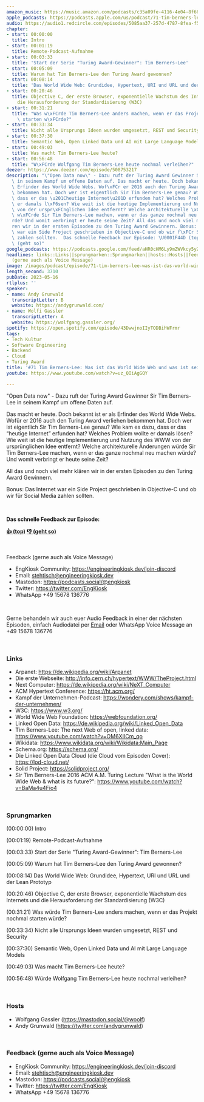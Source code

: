 ```yaml
---
amazon_music: https://music.amazon.com/podcasts/c35a09fe-4116-4e04-8f68-77d61b112e46/episodes/db797cb2-c35f-4c8f-ab73-317f1d3fd473/engineering-kiosk-71-tim-berners-lee-was-ist-das-world-wide-web-und-was-ist-seine-zukunft
apple_podcasts: https://podcasts.apple.com/us/podcast/71-tim-berners-lee-was-ist-das-world-wide-web-und-was/id1603082924?i=1000613171598&uo=4
audio: https://audio1.redcircle.com/episodes/5085aa37-257d-4787-8fea-f583b2678c6d/stream.mp3
chapter:
- start: 00:00:00
  title: Intro
- start: 00:01:19
  title: Remote-Podcast-Aufnahme
- start: 00:03:33
  title: 'Start der Serie "Turing Award-Gewinner": Tim Berners-Lee'
- start: 00:05:09
  title: Warum hat Tim Berners-Lee den Turing Award gewonnen?
- start: 00:08:14
  title: 'Das World Wide Web: Grundidee, Hypertext, URI und URL und der Lean Prototyp'
- start: 00:20:46
  title: Objective C, der erste Browser, exponentielle Wachstum des Internets und
    die Herausforderung der Standardisierung (W3C)
- start: 00:31:21
  title: "Was w\xFCrde Tim Berners-Lee anders machen, wenn er das Projekt nochmal\
    \ starten w\xFCrde?"
- start: 00:33:34
  title: Nicht alle Ursprungs Ideen wurden umgesetzt, REST und Security
- start: 00:37:30
  title: Semantic Web, Open Linked Data und AI mit Large Language Models
- start: 00:49:03
  title: Was macht Tim Berners-Lee heute?
- start: 00:56:48
  title: "W\xFCrde Wolfgang Tim Berners-Lee heute nochmal verleihen?"
deezer: https://www.deezer.com/episode/508753217
description: "\"Open Data now\" - Dazu ruft der Turing Award Gewinner Sir Tim Berners-Lee\
  \ in seinem Kampf um offene Daten auf. Das macht er heute. Doch bekannt ist er als\
  \ Erfinder des World Wide Webs. Wof\xFCr er 2016 auch den Turing Award verliehen\
  \ bekommen hat. Doch wer ist eigentlich Sir Tim Berners-Lee genau? Wie kam es dazu,\
  \ dass er das \u201Cheutige Internet\u201D erfunden hat? Welches Problem wollte\
  \ er damals l\xF6sen? Wie weit ist die heutige Implementierung und Nutzung des WWW\
  \ von der urspr\xFCnglichen Idee entfernt? Welche architekturelle \xC4nderungen\
  \ w\xFCrde Sir Tim Berners-Lee machen, wenn er das ganze nochmal neu machen w\xFC\
  rde? Und womit verbringt er heute seine Zeit? All das und noch viel mehr kl\xE4\
  ren wir in der ersten Episoden zu den Turing Award Gewinnern. Bonus: Das Internet\
  \ war ein Side Project geschrieben in Objective-C und ob wir f\xFCr Social Media\
  \ zahlen sollten.  Das schnelle Feedback zur Episode: \U0001F44D (top)  \U0001F44E\
  \ (geht so)"
google_podcasts: https://podcasts.google.com/feed/aHR0cHM6Ly9mZWVkcy5yZWRjaXJjbGUuY29tLzBlY2ZkZmQ3LWZkYTEtNGMzZC05NTE1LTQ3NjcyN2Y5ZGY1ZQ/episode/OGEzN2ZkZjUtN2JlOC00NGM5LWI5ZGYtNzk5OGNhY2E0YjIz?sa=X&ved=2ahUKEwjN_fTNkPn-AhXMGGIAHUtLB-IQkfYCegQIARAF
headlines: links::Links||sprungmarken::Sprungmarken||hosts::Hosts||feedback-gerne-auch-als-voice-message::Feedback
  (gerne auch als Voice Message)
image: /images/podcast/episode/71-tim-berners-lee-was-ist-das-world-wide-web-und-was-ist-seine-zukunft.jpg
length_second: 3710
pubDate: 2023-05-16
rtlplus: ''
speaker:
- name: Andy Grunwald
  transcriptLetter: B
  website: https://andygrunwald.com/
- name: Wolfi Gassler
  transcriptLetter: A
  website: https://wolfgang.gassler.org/
spotify: https://open.spotify.com/episode/43DwwjnoIIyTODBihWFrmr
tags:
- Tech Kultur
- Software Engineering
- Backend
- Cloud
- Turing Award
title: '#71 Tim Berners-Lee: Was ist das World Wide Web und was ist seine Zukunft?'
youtube: https://www.youtube.com/watch?v=uz_QIiAgGQY

---
```

<p>&#34;Open Data now&#34; - Dazu ruft der Turing Award Gewinner Sir Tim Berners-Lee in seinem Kampf um offene Daten auf.</p><p>Das macht er heute. Doch bekannt ist er als Erfinder des World Wide Webs. Wofür er 2016 auch den Turing Award verliehen bekommen hat. Doch wer ist eigentlich Sir Tim Berners-Lee genau? Wie kam es dazu, dass er das “heutige Internet” erfunden hat? Welches Problem wollte er damals lösen? Wie weit ist die heutige Implementierung und Nutzung des WWW von der ursprünglichen Idee entfernt? Welche architekturelle Änderungen würde Sir Tim Berners-Lee machen, wenn er das ganze nochmal neu machen würde? Und womit verbringt er heute seine Zeit?</p><p>All das und noch viel mehr klären wir in der ersten Episoden zu den Turing Award Gewinnern.</p><p>Bonus: Das Internet war ein Side Project geschrieben in Objective-C und ob wir für Social Media zahlen sollten.</p><p><br></p><p><strong>Das schnelle Feedback zur Episode:</strong></p><p><a href="https://api.openpodcast.dev/feedback/71/upvote" rel="nofollow"><strong>👍 (top)</strong></a><strong>  </strong><a href="https://api.openpodcast.dev/feedback/71/downvote" rel="nofollow"><strong>👎 (geht so)</strong></a></p><p><br></p><p>Feedback (gerne auch als Voice Message)</p><ul><li>EngKiosk Community: <a href="https://engineeringkiosk.dev/join-discord">https://engineeringkiosk.dev/join-discord</a> </li><li>Email: <a href="mailto:stehtisch@engineeringkiosk.dev" rel="nofollow">stehtisch@engineeringkiosk.dev</a></li><li>Mastodon: <a href="https://podcasts.social/@engkiosk" rel="nofollow">https://podcasts.social/@engkiosk</a></li><li>Twitter: <a href="https://twitter.com/EngKiosk" rel="nofollow">https://twitter.com/EngKiosk</a></li><li>WhatsApp +49 15678 136776</li></ul><p><br></p><p>Gerne behandeln wir auch euer Audio Feedback in einer der nächsten Episoden, einfach Audiodatei per <a href="https://engineeringkiosk.dev/kontakt/">Email</a> oder WhatsApp Voice Message an +49 15678 136776</p><p><br></p><h3 id="links">Links</h3><ul><li>Arpanet: <a href="https://de.wikipedia.org/wiki/Arpanet" rel="nofollow">https://de.wikipedia.org/wiki/Arpanet</a></li><li>Die erste Webseite: <a href="http://info.cern.ch/hypertext/WWW/TheProject.html" rel="nofollow">http://info.cern.ch/hypertext/WWW/TheProject.html</a> </li><li>Next Computer: <a href="https://de.wikipedia.org/wiki/NeXT_Computer" rel="nofollow">https://de.wikipedia.org/wiki/NeXT_Computer</a></li><li>ACM Hypertext Conference: <a href="https://ht.acm.org/" rel="nofollow">https://ht.acm.org/</a></li><li>Kampf der Unternehmen-Podcast: <a href="https://wondery.com/shows/kampf-der-unternehmen/" rel="nofollow">https://wondery.com/shows/kampf-der-unternehmen/</a></li><li>W3C: <a href="https://www.w3.org/" rel="nofollow">https://www.w3.org/</a></li><li>World Wide Web Foundation: <a href="https://webfoundation.org/" rel="nofollow">https://webfoundation.org/</a></li><li>Linked Open Data: <a href="https://de.wikipedia.org/wiki/Linked_Open_Data" rel="nofollow">https://de.wikipedia.org/wiki/Linked_Open_Data</a></li><li>Tim Berners-Lee: The next Web of open, linked data: <a href="https://www.youtube.com/watch?v=OM6XIICm_qo" rel="nofollow">https://www.youtube.com/watch?v=OM6XIICm_qo</a></li><li>Wikidata: <a href="https://www.wikidata.org/wiki/Wikidata:Main_Page" rel="nofollow">https://www.wikidata.org/wiki/Wikidata:Main_Page</a></li><li>Schema.org: <a href="https://schema.org/" rel="nofollow">https://schema.org/</a></li><li>Die Linked Open Data Cloud (die Cloud vom Episoden Cover): <a href="https://lod-cloud.net/" rel="nofollow">https://lod-cloud.net/</a> </li><li>Solid Project: <a href="https://solidproject.org/" rel="nofollow">https://solidproject.org/</a></li><li>Sir Tim Berners-Lee 2016 ACM A.M. Turing Lecture &#34;What is the World Wide Web &amp; what is its future?&#34;: <a href="https://www.youtube.com/watch?v=BaMa4u4Fio4" rel="nofollow">https://www.youtube.com/watch?v=BaMa4u4Fio4</a> </li></ul><p><br></p><h3 id="sprungmarken">Sprungmarken</h3><p>(00:00:00) Intro</p><p>(00:01:19) Remote-Podcast-Aufnahme</p><p>(00:03:33) Start der Serie &#34;Turing Award-Gewinner&#34;: Tim Berners-Lee</p><p>(00:05:09) Warum hat Tim Berners-Lee den Turing Award gewonnen?</p><p>(00:08:14) Das World Wide Web: Grundidee, Hypertext, URI und URL und der Lean Prototyp</p><p>(00:20:46) Objective C, der erste Browser, exponentielle Wachstum des Internets und die Herausforderung der Standardisierung (W3C)</p><p>(00:31:21) Was würde Tim Berners-Lee anders machen, wenn er das Projekt nochmal starten würde?</p><p>(00:33:34) Nicht alle Ursprungs Ideen wurden umgesetzt, REST und Security</p><p>(00:37:30) Semantic Web, Open Linked Data und AI mit Large Language Models</p><p>(00:49:03) Was macht Tim Berners-Lee heute?</p><p>(00:56:48) Würde Wolfgang Tim Berners-Lee heute nochmal verleihen?</p><p><br></p><h3 id="hosts">Hosts</h3><ul><li>Wolfgang Gassler (<a href="https://mastodon.social/@woolf" rel="nofollow">https://mastodon.social/@woolf</a>)</li><li>Andy Grunwald (<a href="https://twitter.com/andygrunwald" rel="nofollow">https://twitter.com/andygrunwald</a>)</li></ul><p><br></p><h3 id="feedback-gerne-auch-als-voice-message">Feedback (gerne auch als Voice Message)</h3><ul><li>EngKiosk Community: <a href="https://engineeringkiosk.dev/join-discord">https://engineeringkiosk.dev/join-discord</a> </li><li>Email: <a href="mailto:stehtisch@engineeringkiosk.dev" rel="nofollow">stehtisch@engineeringkiosk.dev</a></li><li>Mastodon: <a href="https://podcasts.social/@engkiosk" rel="nofollow">https://podcasts.social/@engkiosk</a></li><li>Twitter: <a href="https://twitter.com/EngKiosk" rel="nofollow">https://twitter.com/EngKiosk</a></li><li>WhatsApp +49 15678 136776</li></ul>